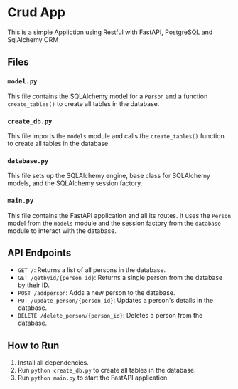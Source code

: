 # Crud App 

This is a simple Appliction using Restful with FastAPI, PostgreSQL and SqlAlchemy ORM

## Files

### `model.py`

This file contains the SQLAlchemy model for a `Person` and a function `create_tables()` to create all tables in the database.

### `create_db.py`

This file imports the `models` module and calls the `create_tables()` function to create all tables in the database.

### `database.py`

This file sets up the SQLAlchemy engine, base class for SQLAlchemy models, and the SQLAlchemy session factory.

### `main.py`

This file contains the FastAPI application and all its routes. It uses the `Person` model from the `models` module and the session factory from the `database` module to interact with the database.

## API Endpoints

- `GET /`: Returns a list of all persons in the database.
- `GET /getbyid/{person_id}`: Returns a single person from the database by their ID.
- `POST /addperson`: Adds a new person to the database.
- `PUT /update_person/{person_id}`: Updates a person's details in the database.
- `DELETE /delete_person/{person_id}`: Deletes a person from the database.

## How to Run

1. Install all dependencies.
2. Run `python create_db.py` to create all tables in the database.
3. Run `python main.py` to start the FastAPI application.

